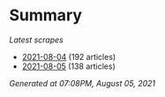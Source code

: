 # Summary
*Latest scrapes*
* [2021-08-04](https://github.com/nuuuwan/news_lk/blob/data/news_lk.2021-08-04.json) (192 articles)
* [2021-08-05](https://github.com/nuuuwan/news_lk/blob/data/news_lk.2021-08-05.json) (138 articles)

*Generated at 07:08PM, August 05, 2021*